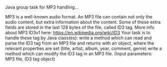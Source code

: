 Java group task for MP3 handling...

MP3 is a well-known audio format. An MP3 file can contain not only the audio content, but extra information about the content.
Some of these extra fields are stored in the last 128 bytes of the file, called ID3 tag.
More info about MP3 ID3v1 here: https://en.wikipedia.org/wiki/ID3
Your task is to handle these tag by Java class(es):
write a method which can read and parse the ID3 tag from an MP3 file and returns with an object,
where the relevant properties are set (title, artist, album, year, comment, genre)
write a method which can modify the ID3 tag in an MP3 file. (Input parameters: MP3 file, ID3 tag object)
